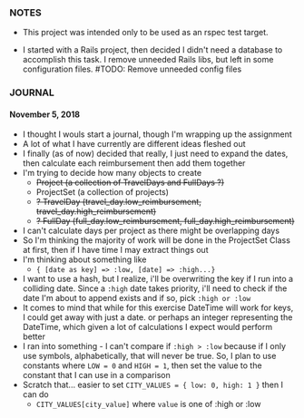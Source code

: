 ### NOTES

- This project was intended only to be used as an rspec test target.

- I started with a Rails project, then decided I didn't need a database to accomplish this task. I remove unneeded Rails libs, but left in some configuration files. #TODO: Remove unneeded config files

### JOURNAL
#### November 5, 2018
- I thought I wouls start a journal, though I'm wrapping up the assignment
- A lot of what I have currently are different ideas fleshed out
- I finally (as of now) decided that really, I just need to expand the dates, then calculate each reimbursement then add them together
- I'm trying to decide how many objects to create
  + ~~Project (a collection of TravelDays and FullDays ?)~~
  + ProjectSet (a collection of projects)
  + ~~? TravelDay (travel_day.low_reimbursement, travel_day.high_reimbursement)~~
  + ~~? FullDay (full_day.low_reimbursement, full_day.high_reimbursement)~~
- I can't calculate days per project as there might be overlapping days
- So I'm thinking the majority of work will be done in the ProjectSet Class at first, then if I have time I may extract things out
- I'm thinking about something like 
  + `{ [date as key] => :low, [date] => :high...}`
- I want to use a hash, but I realize, i'll be overwriting the key if I run into a colliding date. Since a `:high` date takes priority, i'll need to check if the date I'm about to append exists and if so, pick `:high or :low`
- It comes to mind that while for this exercise DateTime will work for keys, I could get away with just a date. or perhaps an integer representing the DateTime, which given a lot of calculations I expect would perform better
- I ran into something - I can't compare if `:high > :low` because if I only use symbols, alphabetically, that will never be true. So, I plan to use constants where `LOW = 0` and `HIGH = 1`, then set the value to the constant that I can use in a comparison
- Scratch that... easier to set `CITY_VALUES = { low: 0, high: 1 }` then I can do
  + `CITY_VALUES[city_value]` where `value` is one of :high or :low